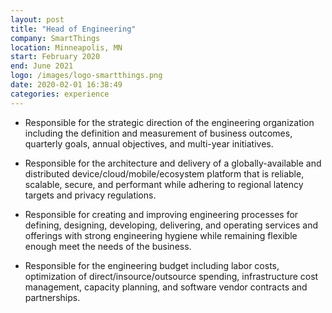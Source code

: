 ```yaml
---
layout: post
title: "Head of Engineering"
company: SmartThings
location: Minneapolis, MN
start: February 2020
end: June 2021
logo: /images/logo-smartthings.png
date: 2020-02-01 16:38:49
categories: experience
---
```


* Responsible for the strategic direction of the engineering organization including the definition and measurement of business
outcomes, quarterly goals, annual objectives, and multi-year initiatives.

* Responsible for the architecture and delivery of a globally-available and distributed device/cloud/mobile/ecosystem platform
that is reliable, scalable, secure, and performant while adhering to regional latency targets and privacy regulations.

* Responsible for creating and improving engineering processes for defining, designing, developing, delivering, and operating
services and offerings with strong engineering hygiene while remaining flexible enough meet the needs of the business.

* Responsible for the engineering budget including labor costs, optimization of direct/insource/outsource spending,
infrastructure cost management, capacity planning, and software vendor contracts and partnerships.


